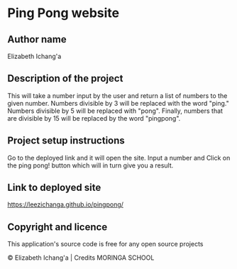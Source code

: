 # Ping Pong website

## Author name
Elizabeth Ichang'a

## Description of the project
This will take a number input by the user and return a list of numbers to the given number. Numbers divisible by 3 will be replaced with the word "ping." Numbers divisible by 5 will be replaced with "pong". Finally, numbers that are divisible by 15 will be replaced by the word "pingpong".

## Project setup instructions
Go to the deployed link and it will open the  site. Input a number and Click on the ping pong! button which will in turn give you a result.

## Link to deployed site
https://leezichanga.github.io/pingpong/

## Copyright and licence
This application's source code is free for any open source projects

© Elizabeth Ichang'a | Credits MORINGA SCHOOL
